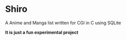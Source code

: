 # Shiro

A Anime and Manga list written for CGI in C using SQLite

**It is just a fun experimental project**

